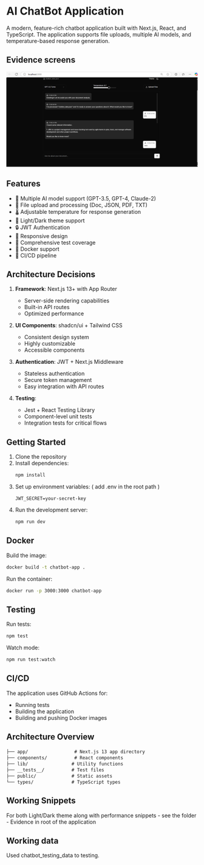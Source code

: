 # AI ChatBot Application

A modern, feature-rich chatbot application built with Next.js, React, and TypeScript. The application supports file uploads, multiple AI models, and temperature-based response generation.

## Evidence screens
![alt text](https://raw.githubusercontent.com/manojreddyvanga/chatbot-next-js-web/refs/heads/master/evidence/image.png)

## Features

- 🤖 Multiple AI model support (GPT-3.5, GPT-4, Claude-2)
- 📁 File upload and processing (Doc, JSON, PDF, TXT)
- 🌡️ Adjustable temperature for response generation
- 🎨 Light/Dark theme support
- 🔒 JWT Authentication
- 📱 Responsive design
- 🧪 Comprehensive test coverage
- 🐳 Docker support
- 🔄 CI/CD pipeline

## Architecture Decisions

1. **Framework**: Next.js 13+ with App Router
   - Server-side rendering capabilities
   - Built-in API routes
   - Optimized performance

2. **UI Components**: shadcn/ui + Tailwind CSS
   - Consistent design system
   - Highly customizable
   - Accessible components

3. **Authentication**: JWT + Next.js Middleware
   - Stateless authentication
   - Secure token management
   - Easy integration with API routes

4. **Testing**:
   - Jest + React Testing Library
   - Component-level unit tests
   - Integration tests for critical flows

## Getting Started

1. Clone the repository
2. Install dependencies:
   ```bash
   npm install
   ```
3. Set up environment variables: ( add .env in the root path )
   ```
   JWT_SECRET=your-secret-key
   ```
4. Run the development server:
   ```bash
   npm run dev
   ```

## Docker

Build the image:
```bash
docker build -t chatbot-app .
```

Run the container:
```bash
docker run -p 3000:3000 chatbot-app
```

## Testing

Run tests:
```bash
npm test
```

Watch mode:
```bash
npm run test:watch
```

## CI/CD

The application uses GitHub Actions for:
- Running tests
- Building the application
- Building and pushing Docker images

## Architecture Overview

```
├── app/                 # Next.js 13 app directory
├── components/          # React components
├── lib/                # Utility functions
├── __tests__/          # Test files
├── public/             # Static assets
└── types/              # TypeScript types
```

## Working Snippets 
For both Light/Dark theme along with performance snippets - see the folder - Evidence in root of the application 

## Working data 
Used chatbot_testing_data to testing. 
